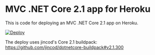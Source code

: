 # MVC .NET Core 2.1 app for Heroku

This is code for deploying an MVC .NET Core 2.1 app on Heroku. 

[![Deploy](https://www.herokucdn.com/deploy/button.svg)](https://heroku.com/deploy)

The deploy uses jincod's Core 2.1 buildpack: https://github.com/jincod/dotnetcore-buildpack#v2.1.300
